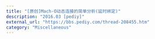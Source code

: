 ```yaml
---
title: "[原创]Mach-O动态连接的简单分析(延时绑定)"
description: "2016.03 [pediy]"
external_url: "https://bbs.pediy.com/thread-208455.htm"
category: "Miscellaneous"
---
```


